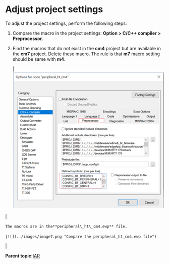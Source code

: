 # Adjust project settings

To adjust the project settings, perform the following steps:

1.  Compare the macro in the project settings: **Option \> C/C++ compiler \> Preprocessor**.
2.  Find the macros that do not exist in the **cm4** project but are available in the **cm7** project. Delete these macro. The rule is that **m7** macro setting should be same with **m4**.

    |![](../images/image6.png "Compare macro settings")

|

    The macros are in the**peripheral\_ht\_cm4.ewp** file.

    |![](../images/image7.png "Compare the peripheral_ht_cm4.ewp file")

|


**Parent topic:**[IAR](../topics/iar.md)

